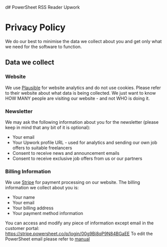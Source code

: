 d# PowerSheet RSS Reader Upwork

# Privacy Policy

We do our best to minimise the data we collect about you and get only what we need for the software to function.

## Data we collect

### Website

We use [Plausible](https://plausible.io/) for website analytics and do not use cookies. Please refer to their website about what data is being collected.
We just want to know HOW MANY people are visiting our website - and not WHO is doing it.

### Newsletter

We may ask the following information about you for the newsletter (please keep in mind that any bit of it is optional):
* Your email
* Your Upwork profile URL - used for analytics and sending our own job offers to suitable freelancers
* Consent to receive news and announcement emails
* Consent to receive exclusive job offers from us or our partners

### Billing Information

We use [Stripe](https://stripe.com) for payment processing on our website. The billing information we collect about you is:

* Your name
* Your email
* Your billing address
* Your payment method information

You can access and modify any piece of information except email in the customer portal: https://stripe.powersheet.co/p/login/00g9Bi8qP9N84BGaEE
To edit the PowerSheet email please refer to [manual](https://powersheet.co/rss-reader-upwork/manual#i-want-to-change-the-email-i-am-sending-from)

